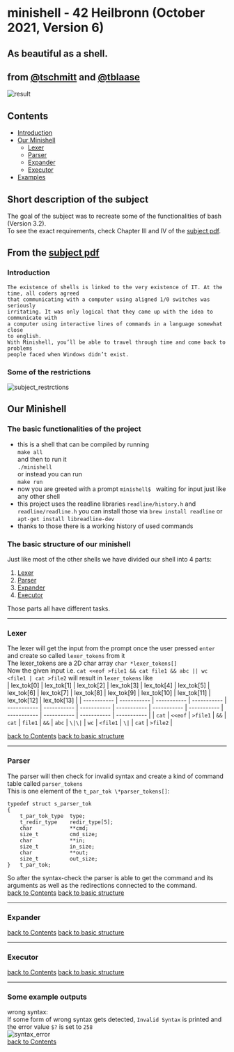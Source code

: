 # minishell - 42 Heilbronn (October 2021, Version 6)
## As beautiful as a shell.<br>
## from [@tschmitt](https://github.com/toni-schmitt) and [@tblaase](https://github.com/tblaase)<br>
![result](https://github.com/toni-schmitt/minishell/blob/main/readme_additions/minishell_result.jpg)
## Contents
- [Introduction](https://github.com/toni-schmitt/minishell#introduction)
- [Our Minishell](https://github.com/toni-schmitt/minishell#our-minishell)
  - [Lexer](https://github.com/toni-schmitt/minishell#lexer)
  - [Parser](https://github.com/toni-schmitt/minishell#parser)
  - [Expander](https://github.com/toni-schmitt/minishell#expander)
  - [Executor](https://github.com/toni-schmitt/minishell#executor)
- [Examples](https://github.com/toni-schmitt/minishell#some-example-outputs)

## Short description of the subject

The goal of the subject was to recreate some of the functionalities of bash (Version 3.2).<br>
To see the exact requirements, check Chapter III and IV of the [subject pdf](https://github.com/toni-schmitt/minishell/blob/main/readme_additions/en.subject.pdf).
## From the [subject pdf](https://github.com/toni-schmitt/minishell/blob/main/readme_additions/en.subject.pdf)
### Introduction
```
The existence of shells is linked to the very existence of IT. At the time, all coders agreed
that communicating with a computer using aligned 1/0 switches was seriously
irritating. It was only logical that they came up with the idea to communicate with
a computer using interactive lines of commands in a language somewhat close
to english.
With Minishell, you’ll be able to travel through time and come back to problems
people faced when Windows didn’t exist.
```
### Some of the restrictions
![subject_restrctions](https://github.com/toni-schmitt/minishell/blob/main/readme_additions/minishell_from_subject_pdf.jpg)

## Our Minishell
### The basic functionalities of the project
- this is a shell that can be compiled by running<br>`make all`<br>and then to run it<br>`./minishell`<br>or instead you can run<br>`make run`
- now you are greeted with a prompt `minishell$ `&nbsp;waiting for input just like any other shell
- this project uses the readline libraries `readline/history.h` and `readline/readline.h` you can install those via `brew install readline` or `apt-get install libreadline-dev`
- thanks to those there is a working history of used commands

### The basic structure of our minishell
Just like most of the other shells we have divided our shell into 4 parts:
1. [Lexer](https://github.com/toni-schmitt/minishell#lexer)
2. [Parser](https://github.com/toni-schmitt/minishell#parser)
3. [Expander](https://github.com/toni-schmitt/minishell#expander)
4. [Executor](https://github.com/toni-schmitt/minishell#executor)

Those parts all have different tasks.<br>

----------

### Lexer
The lexer will get the input from the prompt once the user pressed `enter` and create so called `lexer_tokens` from it<br>
The lexer_tokens are a 2D char array `char *lexer_tokens[]`<br>
Now the given input i.e. `cat <<eof >file1 && cat file1 && abc || wc <file1 | cat >file2` will result in `lexer_tokens` like<br>
| lex_tok[0] | lex_tok[1] | lex_tok[2] | lex_tok[3] | lex_tok[4] | lex_tok[5] | lex_tok[6] | lex_tok[7] | lex_tok[8] | lex_tok[9] | lex_tok[10] | lex_tok[11] | lex_tok[12] | lex_tok[13] |
| ----------- | ----------- | ----------- | ----------- | ----------- | ----------- | ----------- | ----------- | ----------- | ----------- | ----------- | ----------- | ----------- | ----------- |
| `cat` | `<<eof` | `>file1` | `&&` | `cat` | `file1` | `&&` | `abc` | `\|\|` | `wc` | `<file1` | `\|` | `cat` | `>file2` |

[back to Contents](https://github.com/toni-schmitt/minishell#contents)
[back to basic structure](https://github.com/toni-schmitt/minishell#the-basic-functionalities-of-the-project)

----------

### Parser
The parser will then check for invalid syntax and create a kind of command table called `parser_tokens`<br>
This is one element of the `t_par_tok \*parser_tokens[]`:<br>
```
typedef struct s_parser_tok
{
	t_par_tok_type	type;
	t_redir_type	redir_type[5];
	char			**cmd;
	size_t			cmd_size;
	char			**in;
	size_t			in_size;
	char			**out;
	size_t			out_size;
}	t_par_tok;
```
So after the syntax-check the parser is able to get the command and its arguments as well as the redirections connected to the command.<br>
[back to Contents](https://github.com/toni-schmitt/minishell#contents)
[back to basic structure](https://github.com/toni-schmitt/minishell#the-basic-functionalities-of-the-project)

----------

### Expander
[back to Contents](https://github.com/toni-schmitt/minishell#contents)
[back to basic structure](https://github.com/toni-schmitt/minishell#the-basic-functionalities-of-the-project)

----------

### Executor
[back to Contents](https://github.com/toni-schmitt/minishell#contents)
[back to basic structure](https://github.com/toni-schmitt/minishell#the-basic-functionalities-of-the-project)

----------

### Some example outputs

wrong syntax:<br>
If some form of wrong syntax gets detected, `Invalid Syntax` is printed and the error value `$?` is set to `258`<br>
![syntax_error](https://github.com/toni-schmitt/minishell/blob/main/readme_additions/syntax_error.jpg)<br>
[back to Contents](https://github.com/toni-schmitt/minishell#contents)
